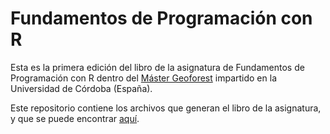 # Fundamentos de Programación con R

Esta es la primera edición del libro de la asignatura de Fundamentos de Programación con R dentro del [Máster Geoforest](https://mastergeoforest.es/) impartido en la Universidad de Córdoba (España).

Este repositorio contiene los archivos que generan el libro de la asignatura, y que se puede encontrar [aquí](https://fundamentos-r.netlify.app/).
